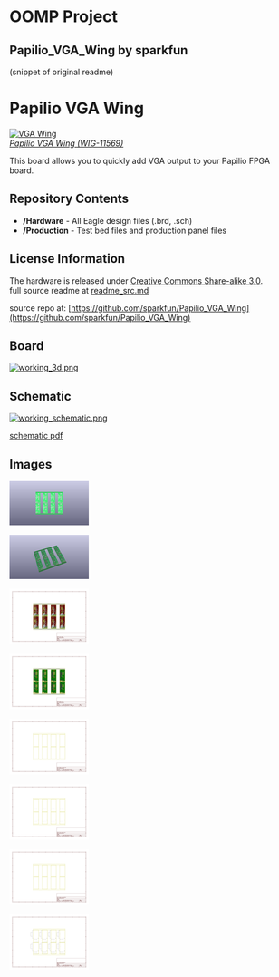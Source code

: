 # OOMP Project  
## Papilio_VGA_Wing  by sparkfun  
  
(snippet of original readme)  
  
Papilio VGA Wing  
================  
  
[![VGA Wing](https://dlnmh9ip6v2uc.cloudfront.net/images/products/1/1/5/6/9/11569-01_medium.jpg)    
*Papilio VGA Wing (WIG-11569)*](https://www.sparkfun.com/products/11569)  
  
This board allows you to quickly add VGA output to your Papilio FPGA board.   
  
Repository Contents  
-------------------  
* **/Hardware** - All Eagle design files (.brd, .sch)  
* **/Production** - Test bed files and production panel files  
  
License Information  
-------------------  
The hardware is released under [Creative Commons Share-alike 3.0](http://creativecommons.org/licenses/by-sa/3.0/).    
  full source readme at [readme_src.md](readme_src.md)  
  
source repo at: [https://github.com/sparkfun/Papilio_VGA_Wing](https://github.com/sparkfun/Papilio_VGA_Wing)  
## Board  
  
[![working_3d.png](working_3d_600.png)](working_3d.png)  
## Schematic  
  
[![working_schematic.png](working_schematic_600.png)](working_schematic.png)  
  
[schematic pdf](working_schematic.pdf)  
## Images  
  
[![working_3D_bottom.png](working_3D_bottom_140.png)](working_3D_bottom.png)  
  
[![working_3D_top.png](working_3D_top_140.png)](working_3D_top.png)  
  
[![working_assembly_page_01.png](working_assembly_page_01_140.png)](working_assembly_page_01.png)  
  
[![working_assembly_page_02.png](working_assembly_page_02_140.png)](working_assembly_page_02.png)  
  
[![working_assembly_page_03.png](working_assembly_page_03_140.png)](working_assembly_page_03.png)  
  
[![working_assembly_page_04.png](working_assembly_page_04_140.png)](working_assembly_page_04.png)  
  
[![working_assembly_page_05.png](working_assembly_page_05_140.png)](working_assembly_page_05.png)  
  
[![working_assembly_page_06.png](working_assembly_page_06_140.png)](working_assembly_page_06.png)  
